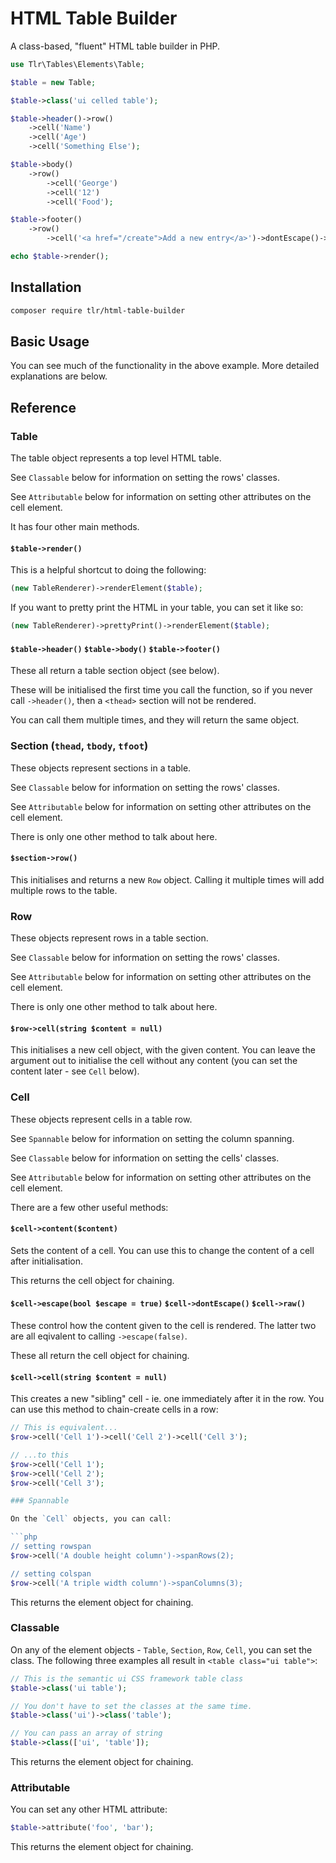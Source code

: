 # HTML Table Builder

A class-based, "fluent" HTML table builder in PHP.

```php
use Tlr\Tables\Elements\Table;

$table = new Table;

$table->class('ui celled table');

$table->header()->row()
    ->cell('Name')
    ->cell('Age')
    ->cell('Something Else');

$table->body()
    ->row()
        ->cell('George')
        ->cell('12')
        ->cell('Food');

$table->footer()
    ->row()
        ->cell('<a href="/create">Add a new entry</a>')->dontEscape()->span(3);

echo $table->render();
```

## Installation

```bash
composer require tlr/html-table-builder
```

## Basic Usage

You can see much of the functionality in the above example. More detailed explanations are below.

## Reference

### Table

The table object represents a top level HTML table.

See `Classable` below for information on setting the rows' classes.

See `Attributable` below for information on setting other attributes on the cell element.

It has four other main methods.

#### `$table->render()`

This is a helpful shortcut to doing the following:

```php
(new TableRenderer)->renderElement($table);
```

If you want to pretty print the HTML in your table, you can set it like so:

```php
(new TableRenderer)->prettyPrint()->renderElement($table);
```

#### `$table->header()` `$table->body()` `$table->footer()`

These all return a table section object (see below).

These will be initialised the first time you call the function, so if you never call `->header()`, then a `<thead>` section will not be rendered.

You can call them multiple times, and they will return the same object.

### Section (`thead`, `tbody`, `tfoot`)

These objects represent sections in a table.

See `Classable` below for information on setting the rows' classes.

See `Attributable` below for information on setting other attributes on the cell element.

There is only one other method to talk about here.

#### `$section->row()`

This initialises and returns a new `Row` object. Calling it multiple times will add multiple rows to the table.

### Row

These objects represent rows in a table section.

See `Classable` below for information on setting the rows' classes.

See `Attributable` below for information on setting other attributes on the cell element.

There is only one other method to talk about here.

#### `$row->cell(string $content = null)`

This initialises a new cell object, with the given content. You can leave the argument out to initialise the cell without any content (you can set the content later - see `Cell` below).

### Cell

These objects represent cells in a table row.

See `Spannable` below for information on setting the column spanning.

See `Classable` below for information on setting the cells' classes.

See `Attributable` below for information on setting other attributes on the cell element.

There are a few other useful methods:

#### `$cell->content($content)`

Sets the content of a cell. You can use this to change the content of a cell after initialisation.

This returns the cell object for chaining.

#### `$cell->escape(bool $escape = true)` `$cell->dontEscape()` `$cell->raw()`

These control how the content given to the cell is rendered. The latter two are all eqivalent to calling `->escape(false)`.

These all return the cell object for chaining.

#### `$cell->cell(string $content = null)`

This creates a new "sibling" cell - ie. one immediately after it in the row. You can use this method to chain-create cells in a row:

```php
// This is equivalent...
$row->cell('Cell 1')->cell('Cell 2')->cell('Cell 3');

// ...to this
$row->cell('Cell 1');
$row->cell('Cell 2');
$row->cell('Cell 3');

### Spannable

On the `Cell` objects, you can call:

```php
// setting rowspan
$row->cell('A double height column')->spanRows(2);

// setting colspan
$row->cell('A triple width column')->spanColumns(3);
```

This returns the element object for chaining.

### Classable

On any of the element objects - `Table`, `Section`, `Row`, `Cell`, you can set the class. The following three examples all result in `<table class="ui table">`:

```php
// This is the semantic ui CSS framework table class
$table->class('ui table');

// You don't have to set the classes at the same time.
$table->class('ui')->class('table');

// You can pass an array of string
$table->class(['ui', 'table']);
```

This returns the element object for chaining.

### Attributable

You can set any other HTML attribute:

```php
$table->attribute('foo', 'bar');
```

This returns the element object for chaining.
